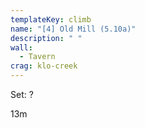 ```yaml
---
templateKey: climb
name: "[4] Old Mill (5.10a)"
description: " "
wall:
  - Tavern
crag: klo-creek
---
```

Set: ?

13m